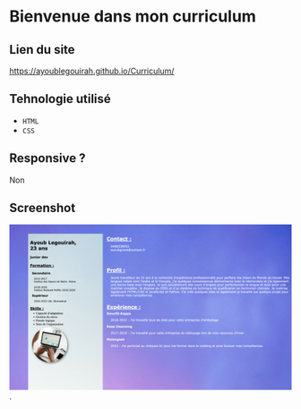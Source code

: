 # Bienvenue dans mon curriculum


## Lien du site

https://ayoublegouirah.github.io/Curriculum/

## Tehnologie utilisé 

- `HTML` 
- `CSS`

## Responsive ?

Non

## Screenshot 

![Texte alternatif](./image/Document.png "Titre de l'image").   